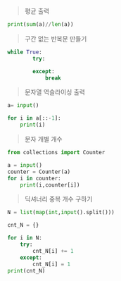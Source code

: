 > 평균 출력

```py
print(sum(a)//len(a))
```

> 구간 없는 반복문 만들기

``` py
while True:
        try:

        except:
            break 
```

> 문자열 역슬라이싱 출력

```py
a= input()

for i in a[::-1]:
    print(i)
```

> 문자 개별 개수 

```py
from collections import Counter

a = input()
counter = Counter(a)
for i in counter:
    print(i,counter[i])
```

> 딕셔너리 중복 개수 구하기

```py
N = list(map(int,input().split()))

cnt_N = {}

for i in N:
    try:
        cnt_N[i] += 1
    except:
        cnt_N[i] = 1
print(cnt_N)
```